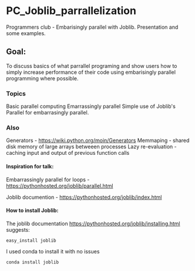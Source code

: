 # PC_Joblib_parrallelization
Programmers club - Embarisingly parallel with Joblib. Presentation and some examples.

## Goal:
To discuss basics of what parrallel programing and show users how to simply increase performance of their code using embarisingly parallel programming where possible. 

### Topics
Basic parallel computing
Emarrassingly parallel
Simple use of Joblib's Parallel for embarrasingly parallel.
### Also
Generators - https://wiki.python.org/moin/Generators
Memmaping - shared disk memory of large arrays betweeen processes
Lazy re-evaluation - caching input and output of previous function calls

#### Inspiration for talk: 
Embarrassingly parallel for loops - https://pythonhosted.org/joblib/parallel.html

Joblib documention - https://pythonhosted.org/joblib/index.html


#### How to install Joblib:
The joblib documentation https://pythonhosted.org/joblib/installing.html suggests:

	easy_install joblib

I used conda to install it with no issues

	conda install joblib
